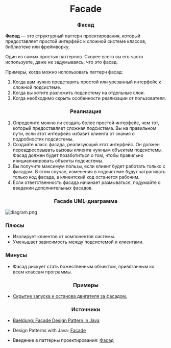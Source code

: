 <h1 align="center">
   Facade
</h1>
<h3 align="center">
   Фасад
</h3>

**Фасад** — это структурный паттерн проектирования, который предоставляет простой интерфейс к сложной системе классов,
библиотеке или фреймворку.

Один из самых простых паттернов. Скорее всего вы его часто используете, даже не задумываясь, что это фасад.

Примеры, когда можно использовать паттерн фасад:

1. Когда вам нужно представить простой или урезанный интерфейс к сложной подсистеме.
2. Когда вы хотите разложить подсистему на отдельные слои.
3. Когда необходимо скрыть особенности реализации от пользователя.

<h3 align="center">
   Реализация
</h3>

1. Определите можно ли создать более простой интерфейс, чем тот, который предоставляет сложная подсистема. Вы на
   правильном пути, если этот интерфейс избавит клиента от знания о подробностях подсистемы.
2. Создайте класс фасада, реализующий этот интерфейс. Он должен переадресовывать вызовы клиента нужным объектам
   подсистемы. Фасад должен будет позаботиться о том, чтобы правильно инициализировать объекты подсистемы.
3. Вы получите максимум пользы, если клиент будет работать только с фасадом. В этом случае, изменения в подсистеме будут
   затрагивать только код фасада, а клиентский код останется рабочим.
4. Если ответственность фасада начинает размываться, подумайте о введении дополнительных фасадов.

<h3 align="center">
   Facade UML-диаграмма
</h3>

![diagram.png](diagram.png)

<h3>Плюсы</h3>

- Изолирует клиентов от компонентов системы.
- Уменьшает зависимость между подсистемой и клиентами.

<h3>Минусы</h3>

- Фасад рискует стать божественным объектом, привязанным ко всем классам программы.

<h3 align="center">
   Примеры
</h3>

- [Скрытие запуска и останова двигателя за фасадом.](code)

<h3 align="center">
  Источники
</h3>

- [Baeldung: Facade Design Pattern in Java](https://www.baeldung.com/java-facade-pattern)

- Design Patterns with
  Java: [Facade](books/Olaf%20Musch%20EN.pdf)
- Введение в паттерны
  проектирования: [Фасад](books/Alexander%20Shvets%20RU.pdf)